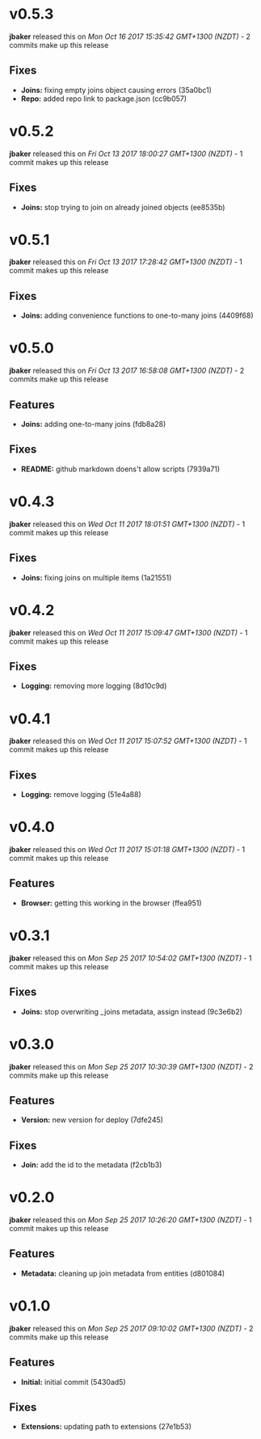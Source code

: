 
<!---
<div data-major="0" data-minor="5" data-patch="3" data-commit="35a0bc1" class="release-body commit">
-->

# v0.5.3
**jbaker** released this on *Mon Oct 16 2017 15:35:42 GMT+1300 (NZDT)* - 2 commits make up this release

## Fixes
* **Joins:** fixing empty joins object causing errors (35a0bc1)
* **Repo:** added repo link to package.json (cc9b057)



<!---
<div data-major="0" data-minor="5" data-patch="2" data-commit="ee8535b" class="release-body commit">
-->

# v0.5.2
**jbaker** released this on *Fri Oct 13 2017 18:00:27 GMT+1300 (NZDT)* - 1 commit makes up this release

## Fixes
* **Joins:** stop trying to join on already joined objects (ee8535b)



<!---
<div data-major="0" data-minor="5" data-patch="1" data-commit="4409f68" class="release-body commit">
-->

# v0.5.1
**jbaker** released this on *Fri Oct 13 2017 17:28:42 GMT+1300 (NZDT)* - 1 commit makes up this release

## Fixes
* **Joins:** adding convenience functions to one-to-many joins (4409f68)



<!---
<div data-major="0" data-minor="5" data-patch="0" data-commit="fdb8a28" class="release-body commit">
-->

# v0.5.0
**jbaker** released this on *Fri Oct 13 2017 16:58:08 GMT+1300 (NZDT)* - 2 commits make up this release

## Features
* **Joins:** adding one-to-many joins (fdb8a28)


## Fixes
* **README:** github markdown doens't allow scripts (7939a71)



<!---
<div data-major="0" data-minor="4" data-patch="3" data-commit="1a21551" class="release-body commit">
-->

# v0.4.3
**jbaker** released this on *Wed Oct 11 2017 18:01:51 GMT+1300 (NZDT)* - 1 commit makes up this release

## Fixes
* **Joins:** fixing joins on multiple items (1a21551)



<!---
<div data-major="0" data-minor="4" data-patch="2" data-commit="8d10c9d" class="release-body commit">
-->

# v0.4.2
**jbaker** released this on *Wed Oct 11 2017 15:09:47 GMT+1300 (NZDT)* - 1 commit makes up this release

## Fixes
* **Logging:** removing more logging (8d10c9d)



<!---
<div data-major="0" data-minor="4" data-patch="1" data-commit="51e4a88" class="release-body commit">
-->

# v0.4.1
**jbaker** released this on *Wed Oct 11 2017 15:07:52 GMT+1300 (NZDT)* - 1 commit makes up this release

## Fixes
* **Logging:** remove logging (51e4a88)



<!---
<div data-major="0" data-minor="4" data-patch="0" data-commit="ffea951" class="release-body commit">
-->

# v0.4.0
**jbaker** released this on *Wed Oct 11 2017 15:01:18 GMT+1300 (NZDT)* - 1 commit makes up this release

## Features
* **Browser:** getting this working in the browser (ffea951)



<!---
<div data-major="0" data-minor="3" data-patch="1" data-commit="9c3e6b2" class="release-body commit">
-->

# v0.3.1
**jbaker** released this on *Mon Sep 25 2017 10:54:02 GMT+1300 (NZDT)* - 1 commit makes up this release

## Fixes
* **Joins:** stop overwriting _joins metadata, assign instead (9c3e6b2)



<!---
<div data-major="0" data-minor="3" data-patch="0" data-commit="f2cb1b3" class="release-body commit">
-->

# v0.3.0
**jbaker** released this on *Mon Sep 25 2017 10:30:39 GMT+1300 (NZDT)* - 2 commits make up this release

## Features
* **Version:** new version for deploy (7dfe245)


## Fixes
* **Join:** add the id to the metadata (f2cb1b3)



<!---
<div data-major="0" data-minor="2" data-patch="0" data-commit="d801084" class="release-body commit">
-->

# v0.2.0
**jbaker** released this on *Mon Sep 25 2017 10:26:20 GMT+1300 (NZDT)* - 1 commit makes up this release

## Features
* **Metadata:** cleaning up join metadata from entities (d801084)



<!---
<div data-major="0" data-minor="1" data-patch="0" data-commit="27e1b53" class="release-body commit">
-->

# v0.1.0
**jbaker** released this on *Mon Sep 25 2017 09:10:02 GMT+1300 (NZDT)* - 2 commits make up this release

## Features
* **Initial:** initial commit (5430ad5)


## Fixes
* **Extensions:** updating path to extensions (27e1b53)


